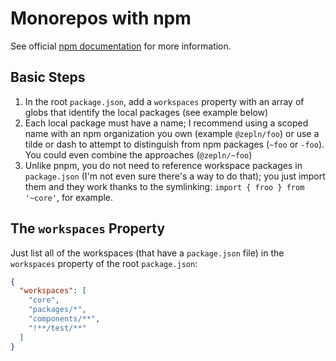 # Monorepos with npm

See official [npm documentation](https://docs.npmjs.com/cli/v9/using-npm/workspaces) for more information.

## Basic Steps

1. In the root `package.json`, add a `workspaces` property with an array of globs that identify the local packages (see example below)
1. Each local package must have a name; I recommend using a scoped name with an npm organization you own (example `@zepln/foo`) or use a tilde or dash to attempt to distinguish from npm packages (`~foo` or `-foo`). You could even combine the approaches (`@zepln/~foo`)
1. Unlike pnpm, you do not need to reference workspace packages in `package.json` (I'm not even sure there's a way to do that); you just import them and they work thanks to the symlinking: `import { froo } from '~core'`, for example.

## The `workspaces` Property

Just list all of the workspaces (that have a `package.json` file) in the `workspaces` property of the root `package.json`:

```json
{
  "workspaces": [
    "core",
    "packages/*",
    "components/**",
    "!**/test/**"
  ]
}
```